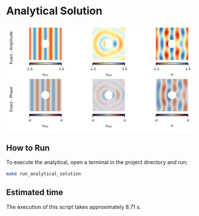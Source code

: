 # Analytical Solution

![displacement_exact](figures/04_displacement_exact.svg)

## How to Run

To execute the analytical, open a terminal in the project directory and run:

```bash
make run_analytical_solution
```

## Estimated time

The execution of this script takes approximately 8.71 s.